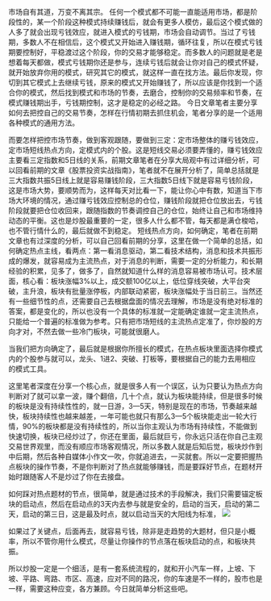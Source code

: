 市场自有其道，万变不离其宗。
任何一个模式都不可能一直能适用市场，都是阶段性的，某一个阶段这种模式持续赚钱后，就会有更多人模仿，最后这个模式做的人多了就会出现亏钱效应，就进入模式的亏钱期，市场会自动调节。当过了亏钱期，多数人不在相信后，这个模式又开始进入赚钱期，循环往复，所以在模式亏钱期要控制好，平稳渡过这个阶段，你的交易才能够稳定。而多数人的问题就是老是想着每天都做，模式亏钱期你还是参与，连续亏钱后就会让你对自己的模式怀疑，就开始放弃你用的模式，研究其它的模式，就这样一直在找方法。最后你发现，你切到其它模式上去继续亏钱，原来的模式又开始赚钱了，所以应该是你找到一个适合你的模式，然后找到模式和市场的节奏，去磨合，控制你的交易频率和节奏，在模式赚钱期出手，亏钱期控制，这才是稳定的必经之路。
今日文章笔者主要分享如何去把控自己的交易节奏，怎样在行情初期去抓住机会，笔者分享的是一个适用各种模式的通用方法。

而要怎样把控市场节奏，做到客观跟随，要做到三定：定市场整体的赚亏钱效应，定市场短线热点方向，定模式内的个股。这是短线交易必须要弄懂的，赚亏钱效应主要看三定指数和5日线的关系，前期文章笔者在分享大局观中有过详细分析，可以回看前期的文章《股票投资实战指南》，笔者就不在展开分析了，简单总括就是三大指数共振5日线上就是容易赚钱阶段，三大指数5日线下就是容易亏钱阶段，这是市场大势，要顺势而为，这样每天对比看一下，能让你心中有数，知道当下市场大环境的情况，通过赚亏钱效应控制总的仓位，赚钱阶段就把仓位放出去，亏钱阶段就要把仓位收回来，跟随指数的节奏调控自己的仓位，始终让自己和市场维持动态的平衡。这也是炒股最重要的一定，很多人什么都不管，每天都是满仓梭哈，也不管行情什么的，最后就做不到稳定。
短线热点方向，如何确定，笔者在前期文章也有过深度的分析，可以自己回看前期的分享，这里在做一个简单的总括，如何确定热点主线，看两点：第一看消息驱动，第二看技术结构，消息和技术共振形成的爆发，就容易成为主流热点，对于消息的判断，需要一定的分析能力，和长期经验的积累，见多了，做多了，自然就知道什么样的消息容易被市场认可。技术层面，核心看：板块涨幅3%以上，成交额100亿以上，低位穿线突破，大平台突破，主升浪，板块有批量涨停板，内部联动紧密，板块涨幅处于当日前三。当然还有一些细节性的点，还需要自己去根据盘面的情况去理解，市场是没有绝对标准的答案，都是变化的，所以也没有一个具体的标准就一定能确定谁就一定主流热点，只能给一个普遍的标准做为参考。只有把市场短线的主流热点定准了，你炒股的方向才对，不然去做一些冷门板块，可能就很磨人。

当我们把方向确定了，最后就是根据你所擅长的模式，在热点板块里面选择你模式内的个股参与就可以，龙头、1进2、突破、打板等，要根据自己的能力去用相应的模式工具。

这里笔者深度在分享一个核心点，就是很多人有一个误区，认为只要认为热点方向判断对了就可以拿一波，赚个翻倍，几十个点，就认为板块能持续，但是很多时候的板块是没有持续性性的，就一日游，3—5天，特别是现在的市场，节奏越来越快，板块持续性也越来越差，一年可能也就只有那么3—5个板块能走出一轮大行情，90%的板块都是没有持续性的，所以当你主观认为市场有持续性，不能做到快速切换，板块已经炒过了，你还在里面，最后就巨亏，你永远只活在你自己主观交易世界观里，而没有顺应市场客观情况，所以多数人就是后知后觉，板块炒作到中后期，然后各种自媒体小作文一吹，你就追进去，一买就套。所以一定要把握热点板块的操作节奏，不是你判断对了热点就能够赚钱，而是要踩好节点，在题材开始时跟随客人不是炒过了你在去接盘。

如何踩对热点题材的节点，很简单，就是通过技术的手段解决，我们只需要锚定板块的启动点，然后在启动点的3天内去参与就是安全的，启动的当天，启动的第二天，启动的第三日，这是最及时点，就以启动当天的大阳线为标准，
![](http://hrzimgs.hzdea.top/imgs/202501121517341.png)


如果过了关键点，后面再去，就容易亏钱，除非是走趋势的大题材，但只是小概率，所以不管你用什么模式，尽量让你操作的节点落在板块启动的点，和板块共振。

所以炒股一定是一个细活，是有一套系统流程的，就和开小汽车一样，上坡、下坡、平路、弯路、市区、高速，应对不同的路况，你的车速是不一样的，股市也是一样，需要这种应变，各方兼顾。今日就简单分析这些吧。
